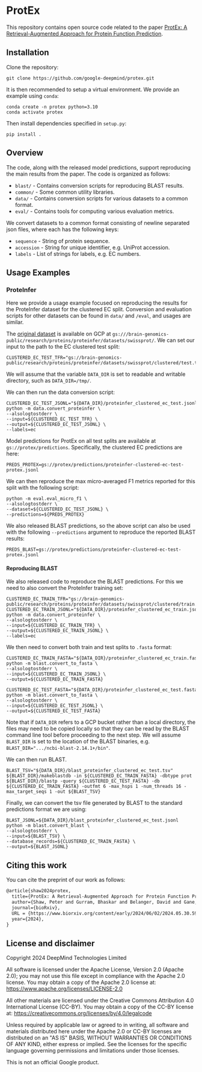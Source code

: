 # ProtEx

This repository contains open source code related to the paper [ProtEx: A Retrieval-Augmented Approach for Protein Function Prediction](https://www.biorxiv.org/content/10.1101/2024.05.30.596539v1).

## Installation

Clone the repository:

```shell
git clone https://github.com/google-deepmind/protex.git
```

It is then recommended to setup a virtual environment. We provide an example
using `conda`:

```shell
conda create -n protex python=3.10
conda activate protex
```

Then install dependencies specified in `setup.py`:

```shell
pip install .
```

## Overview

The code, along with the released model predictions, support reproducing the main results from the paper. The code is organized as follows:

* `blast/` - Contains conversion scripts for reproducing BLAST results.
* `common/` - Some common utility libraries.
* `data/` - Contains conversion scripts for various datasets to a common format.
* `eval/` - Contains tools for computing various evaluation metrics.

We convert datasets to a common format consisting of newline separated json files, where each has the following keys:

*   `sequence` - String of protein sequence.
*   `accession` - String for unique identifier, e.g. UniProt accession.
*   `labels` - List of strings for labels, e.g. EC numbers.

## Usage Examples

### ProteInfer

Here we provide a usage example focused on reproducing the results for the ProteInfer dataset for the clustered EC split. Conversion and evaluation scripts for other datasets
can be found in `data/` and `/eval`, and usages are similar.

The [original dataset](https://google-research.github.io/proteinfer/) is available on GCP at `gs:///brain-genomics-public/research/proteins/proteinfer/datasets/swissprot/`. We can set our input to the path to the EC clustered test split:

```shell
CLUSTERED_EC_TEST_TFR="gs://brain-genomics-public/research/proteins/proteinfer/datasets/swissprot/clustered/test.tfrecord"
```

We will assume that the variable `DATA_DIR` is set to readable and writable
directory, such as `DATA_DIR=/tmp/`.

We can then run the data conversion script:

```shell
CLUSTERED_EC_TEST_JSONL="${DATA_DIR}/proteinfer_clustered_ec_test.jsonl"
python -m data.convert_proteinfer \
--alsologtostderr \
--input=${CLUSTERED_EC_TEST_TFR} \
--output=${CLUSTERED_EC_TEST_JSONL} \
--labels=ec
```

Model predictions for ProtEx on all test splits are available at `gs://protex/predictions`. Specifically, the clustered EC predictions are here:

```
PREDS_PROTEX=gs://protex/predictions/proteinfer-clustered-ec-test-protex.jsonl
```

We can then reproduce the max micro-averaged F1 metrics reported for this split with the following script:

```shell
python -m eval.eval_micro_f1 \
--alsologtostderr \
--dataset=${CLUSTERED_EC_TEST_JSONL} \
--predictions=${PREDS_PROTEX}
```

We also released BLAST predictions, so the above script can also be used with the following `--predictions` argument to reproduce the reported BLAST results:

```
PREDS_BLAST=gs://protex/predictions/proteinfer-clustered-ec-test-protex.jsonl
```

#### Reproducing BLAST

We also released code to reproduce the BLAST predictions. For this we need to also convert the ProteInfer training set:

```shell
CLUSTERED_EC_TRAIN_TFR="gs://brain-genomics-public/research/proteins/proteinfer/datasets/swissprot/clustered/train.tfrecord"
CLUSTERED_EC_TRAIN_JSONL="${DATA_DIR}/proteinfer_clustered_ec_train.jsonl
python -m data.convert_proteinfer \
--alsologtostderr \
--input=${CLUSTERED_EC_TRAIN_TFR} \
--output=${CLUSTERED_EC_TRAIN_JSONL} \
--labels=ec
```

We then need to convert both train and test splits to `.fasta` format:

```shell
CLUSTERED_EC_TRAIN_FASTA="${DATA_DIR}/proteinfer_clustered_ec_train.fasta
python -m blast.convert_to_fasta \
--alsologtostderr \
--input=${CLUSTERED_EC_TRAIN_JSONL} \
--output=${CLUSTERED_EC_TRAIN_FASTA}

CLUSTERED_EC_TEST_FASTA="${DATA_DIR}/proteinfer_clustered_ec_test.fasta
python -m blast.convert_to_fasta \
--alsologtostderr \
--input=${CLUSTERED_EC_TEST_JSONL} \
--output=${CLUSTERED_EC_TEST_FASTA}
```

Note that if `DATA_DIR` refers to a GCP bucket rather than a local directory, the files may need to be copied locally so that they can be read by the BLAST command line tool before proceeding to the next step. We will assume `BLAST_DIR` is set to the location of the BLAST binaries,
e.g. `BLAST_DIR=".../ncbi-blast-2.14.1+/bin"`.

We can then run BLAST.

```shell
BLAST_TSV="${DATA_DIR}/blast_proteinfer_clustered_ec_test.tsv"
${BLAST_DIR}/makeblastdb -in ${CLUSTERED_EC_TRAIN_FASTA} -dbtype prot
${BLAST_DIR}/blastp -query ${CLUSTERED_EC_TEST_FASTA} -db ${CLUSTERED_EC_TRAIN_FASTA} -outfmt 6 -max_hsps 1 -num_threads 16 -max_target_seqs 1 -out ${BLAST_TSV}
```

Finally, we can convert the tsv file generated by BLAST to the standard predictions format we are using:

```shell
BLAST_JSONL=${DATA_DIR}/blast_proteinfer_clustered_ec_test.jsonl
python -m blast.convert_blast \
--alsologtostderr \
--input=${BLAST_TSV} \
--database_records=${CLUSTERED_EC_TRAIN_FASTA} \
--output=${BLAST_JSONL}
```

## Citing this work

You can cite the preprint of our work as follows:

```latex
@article{shaw2024protex,
  title={ProtEx: A Retrieval-Augmented Approach for Protein Function Prediction},
  author={Shaw, Peter and Gurram, Bhaskar and Belanger, David and Gane, Andreea and Bileschi, Maxwell L and Colwell, Lucy J and Toutanova, Kristina and Parikh, Ankur P},
  journal={bioRxiv},
  URL = {https://www.biorxiv.org/content/early/2024/06/02/2024.05.30.596539},
  year={2024},
}
```

## License and disclaimer

Copyright 2024 DeepMind Technologies Limited

All software is licensed under the Apache License, Version 2.0 (Apache 2.0);
you may not use this file except in compliance with the Apache 2.0 license.
You may obtain a copy of the Apache 2.0 license at:
https://www.apache.org/licenses/LICENSE-2.0

All other materials are licensed under the Creative Commons Attribution 4.0
International License (CC-BY). You may obtain a copy of the CC-BY license at:
https://creativecommons.org/licenses/by/4.0/legalcode

Unless required by applicable law or agreed to in writing, all software and
materials distributed here under the Apache 2.0 or CC-BY licenses are
distributed on an "AS IS" BASIS, WITHOUT WARRANTIES OR CONDITIONS OF ANY KIND,
either express or implied. See the licenses for the specific language governing
permissions and limitations under those licenses.

This is not an official Google product.
